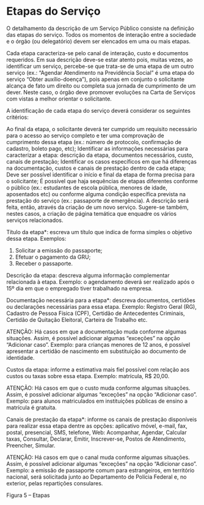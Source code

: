# Etapas do Serviço

O detalhamento da descrição de um Serviço Público consiste na definição das etapas do serviço. Todos os momentos de interação entre a sociedade e o órgão (ou delegatório) devem ser elencados em uma ou mais etapas. 

Cada etapa caracteriza-se pelo canal de interação, custo e documentos requeridos. Em sua descrição deve-se estar atento pois, muitas vezes, ao identificar um serviço, percebe-se que trata-se de uma etapa de um outro serviço (ex.: “Agendar Atendimento na Previdência Social” é uma etapa do serviço “Obter auxílio-doença”), pois apenas em conjunto o solicitante alcança de fato um direito ou completa sua jornada de cumprimento de um dever. Neste caso, o órgão deve promover evoluções na Carta de Serviços com vistas a melhor orientar o solicitante.

A identificação de cada etapa do serviço deverá considerar os seguintes critérios:

Ao final da etapa, o solicitante deverá ter cumprido um requisito necessário para o acesso ao serviço completo e ter uma comprovação de cumprimento dessa etapa (ex.: número de protocolo, confirmação de cadastro, boleto pago, etc);
Identificar as informações necessárias para caracterizar a etapa: descrição da etapa, documentos necessários, custo, canais de prestação;
Identificar os casos específicos em que há diferenças na documentação, custos e canais de prestação dentro de cada etapa;
Deve ser possível identificar o início e final da etapa de forma precisa para o solicitante;
É possível que haja sequências de etapas diferentes conforme o público (ex.: estudantes de escola pública, menores de idade, aposentados etc) ou conforme alguma condição específica prevista na prestação do serviço (ex.: passaporte de emergência). A descrição será feita, então, através da criação de um novo serviço. Sugere-se também, nestes casos, a criação de página temática que enquadre os vários serviços relacionados.

Título da etapa*: escreva um título que indica de forma simples o objetivo dessa etapa. Exemplos:

1. Solicitar a emissão do passaporte;
2. Efetuar o pagamento da GRU;
3. Receber o passaporte.

Descrição da etapa: descreva alguma informação complementar relacionada à etapa. Exemplo: o agendamento deverá ser realizado após o 15º dia em que o empregado tiver trabalhado na empresa.

Documentação necessária para a etapa*: descreva documentos, certidões ou declarações necessárias para essa etapa. Exemplo: Registro Geral (RG), Cadastro de Pessoa Física (CPF), Certidão de Antecedentes Criminais, Certidão de Quitação Eleitoral, Carteira de Trabalho etc.

ATENÇÃO: Há casos em que a documentação muda conforme algumas situações. Assim, é possível adicionar algumas “exceções” na opção “Adicionar caso”. Exemplo: para crianças menores de 12 anos, é possível apresentar a certidão de nascimento em substituição ao documento de identidade.

Custos da etapa: informe a estimativa mais fiel possível com relação aos custos ou taxas sobre essa etapa. Exemplo: matrícula, R$ 20,00.

ATENÇÃO: Há casos em que o custo muda conforme algumas situações. Assim, é possível adicionar algumas “exceções” na opção “Adicionar caso”. Exemplo: para alunos matriculados em instituições públicas de ensino a matrícula é gratuita.

Canais de prestação da etapa*: informe os canais de prestação disponíveis para realizar essa etapa dentre as opções: aplicativo móvel, e-mail, fax, postal, presencial, SMS, telefone, Web: Acompanhar, Agendar, Calcular taxas, Consultar, Declarar, Emitir, Inscrever-se, Postos de Atendimento, Preencher, Simular.

ATENÇÃO: Há casos em que o canal muda conforme algumas situações. Assim, é possível adicionar algumas “exceções” na opção “Adicionar caso”. Exemplo: a emissão de passaporte comum para estrangeiros, em território nacional, será solicitada junto ao Departamento de Polícia Federal e, no exterior, pelas repartições consulares.

Figura 5 – Etapas